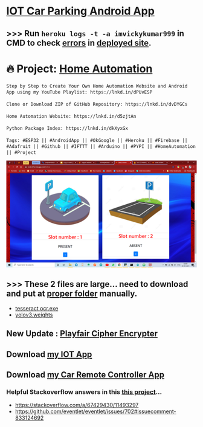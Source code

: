 # [IOT Car Parking Android App](https://github.com/imvickykumar999/web2app#output)

## >>> Run `heroku logs -t -a imvickykumar999` in CMD to check [errors](https://github.com/imvickykumar999/hackathon-iot-car-parking/blob/main/heroku%20logs.png?raw=true) in [deployed site](https://imvickykumar999.herokuapp.com/iotcar).

# 🔥 Project: [Home Automation](https://www.linkedin.com/posts/imvickykumar999_esp32-androidapp-okgoogle-activity-6799109517461209088-b5yc)

    Step by Step to Create Your Own Home Automation Website and Android App using my YouTube Playlist: https://lnkd.in/dPUvESP

    Clone or Download ZIP of GitHub Repository: https://lnkd.in/dvDYGCs

    Home Automation Website: https://lnkd.in/d5zjtAn

    Python Package Index: https://lnkd.in/dkXyxGx

    Tags: #ESP32 || #AndroidApp || #OkGoogle || #Heroku || #Firebase || #Adafruit || #Github || #IFTTT || #Arduino || #PYPI || #HomeAutomation || #Project

[![image](screenshot.png)](https://github.com/imvickykumar999/hackathon-iot-car-parking/blob/main/Screenshots/WhatsApp%20Video%202021-04-24%20at%2004.06.46.mp4?raw=true)

## >>> These 2 files are large... need to download and put at [proper folder](https://github.com/imvickykumar999/Car-Plate-OCR) manually.
  - [tesseract ocr.exe](https://digi.bib.uni-mannheim.de/tesseract/tesseract-ocr-w64-setup-v4.1.0-bibtag19.exe)
  - [yolov3.weights](https://pjreddie.com/media/files/yolov3.weights)

## New Update : [Playfair Cipher Encrypter](https://imvickykumar999.herokuapp.com/playfair_cipher)

## Download [my IOT App](https://github.com/imvickykumar999/home-automation/blob/main/Firebase/Android/app-debug.apk)

## Download [my Car Remote Controller App](https://github.com/imvickykumar999/hackathon-iot-car-parking/raw/main/hackathon/NodeMCU_Car.apk)

### Helpful Stackoverflow answers in this [this project](https://github.com/imvickykumar999/hackathon-iot-car-parking/blob/main/requirements.txt)...
  - https://stackoverflow.com/a/67429430/11493297
  - https://github.com/eventlet/eventlet/issues/702#issuecomment-833124692

